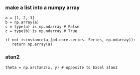 ### make a list into a numpy array

```
a = [1, 2, 3]
b = np.array(a)
c = type(a) is np.ndarray # False
c = type(b) is np.ndarray # True

if not isinstance(a,(pd.core.series. Series, np.ndarray)):
   return np.array(a)
```

### atan2
```
theta = np.arctan2(x, y) # opposite to Excel atan2
```
